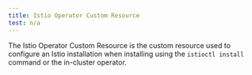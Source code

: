 ```yaml
---
title: Istio Operator Custom Resource
test: n/a
---
```


The Istio Operator Custom Resource is the custom resource used to configure
an Istio installation when installing using the `istioctl install` command or
the in-cluster operator.
